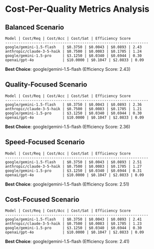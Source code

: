 # Cost-Per-Quality Metrics Analysis

## Balanced Scenario

```
Model | Cost/Req | Cost/Acc | Cost/Sat | Efficiency Score
-----------------------------------------------------------------
google/gemini-1.5-flash   | $0.3750 | $0.0043 | $0.0893 | 2.43
anthropic/claude-3-5-haik | $0.7500 | $0.0083 | $0.1705 | 1.24
google/gemini-1.5-pro     | $3.1250 | $0.0340 | $0.6944 | 0.30
openai/gpt-4o             | $10.0000 | $0.1047 | $2.0833 | 0.09
```

**Best Choice**: google/gemini-1.5-flash (Efficiency Score: 2.43)

## Quality-Focused Scenario

```
Model | Cost/Req | Cost/Acc | Cost/Sat | Efficiency Score
-----------------------------------------------------------------
google/gemini-1.5-flash   | $0.3750 | $0.0043 | $0.0893 | 2.36
anthropic/claude-3-5-haik | $0.7500 | $0.0083 | $0.1705 | 1.21
google/gemini-1.5-pro     | $3.1250 | $0.0340 | $0.6944 | 0.30
openai/gpt-4o             | $10.0000 | $0.1047 | $2.0833 | 0.09
```

**Best Choice**: google/gemini-1.5-flash (Efficiency Score: 2.36)

## Speed-Focused Scenario

```
Model | Cost/Req | Cost/Acc | Cost/Sat | Efficiency Score
-----------------------------------------------------------------
google/gemini-1.5-flash   | $0.3750 | $0.0043 | $0.0893 | 2.51
anthropic/claude-3-5-haik | $0.7500 | $0.0083 | $0.1705 | 1.27
google/gemini-1.5-pro     | $3.1250 | $0.0340 | $0.6944 | 0.31
openai/gpt-4o             | $10.0000 | $0.1047 | $2.0833 | 0.09
```

**Best Choice**: google/gemini-1.5-flash (Efficiency Score: 2.51)

## Cost-Focused Scenario

```
Model | Cost/Req | Cost/Acc | Cost/Sat | Efficiency Score
-----------------------------------------------------------------
google/gemini-1.5-flash   | $0.3750 | $0.0043 | $0.0893 | 2.41
anthropic/claude-3-5-haik | $0.7500 | $0.0083 | $0.1705 | 1.23
google/gemini-1.5-pro     | $3.1250 | $0.0340 | $0.6944 | 0.30
openai/gpt-4o             | $10.0000 | $0.1047 | $2.0833 | 0.09
```

**Best Choice**: google/gemini-1.5-flash (Efficiency Score: 2.41)
